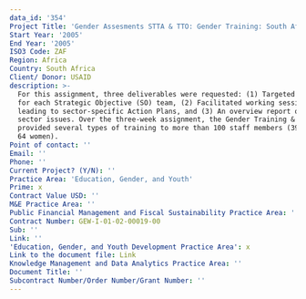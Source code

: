 ```yaml
---
data_id: '354'
Project Title: 'Gender Assesments STTA & TTO: Gender Training: South Africa (TDY 57)'
Start Year: '2005'
End Year: '2005'
ISO3 Code: ZAF
Region: Africa
Country: South Africa
Client/ Donor: USAID
description: >-
  For this assignment, three deliverables were requested: (1) Targeted training
  for each Strategic Objective (SO) team, (2) Facilitated working sessions
  leading to sector-specific Action Plans, and (3) An overview report on key
  sector issues. Over the three-week assignment, the Gender Training & TA Team
  provided several types of training to more than 100 staff members (39 men and
  64 women).
Point of contact: ''
Email: ''
Phone: ''
Current Project? (Y/N): ''
Practice Area: 'Education, Gender, and Youth'
Prime: x
Contract Value USD: ''
M&E Practice Area: ''
Public Financial Management and Fiscal Sustainability Practice Area: ''
Contract Number: GEW-I-01-02-00019-00
Sub: ''
Link: ''
'Education, Gender, and Youth Development Practice Area': x
Link to the document file: Link
Knowledge Management and Data Analytics Practice Area: ''
Document Title: ''
Subcontract Number/Order Number/Grant Number: ''
---
```

